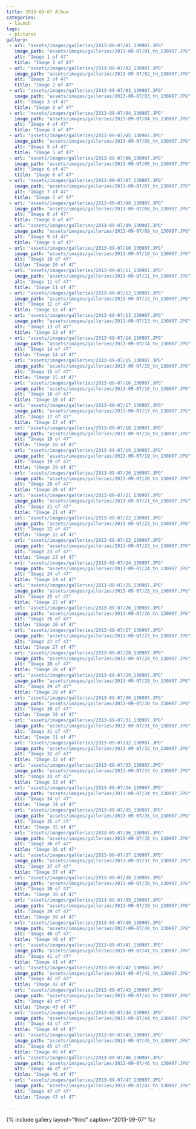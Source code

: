 ```yaml
---
title: 2013-09-07 Album
categories:
 - launch
tags:
 - pictures
gallery:
 - url: "assets/images/galleries/2013-09-07/01_130907.JPG"
   image_path: "assets/images/galleries/2013-09-07/01_tn_130907.JPG"
   alt: "Image 1 of 47"
   title: "Image 1 of 47"
 - url: "assets/images/galleries/2013-09-07/02_130907.JPG"
   image_path: "assets/images/galleries/2013-09-07/02_tn_130907.JPG"
   alt: "Image 2 of 47"
   title: "Image 2 of 47"
 - url: "assets/images/galleries/2013-09-07/03_130907.JPG"
   image_path: "assets/images/galleries/2013-09-07/03_tn_130907.JPG"
   alt: "Image 3 of 47"
   title: "Image 3 of 47"
 - url: "assets/images/galleries/2013-09-07/04_130907.JPG"
   image_path: "assets/images/galleries/2013-09-07/04_tn_130907.JPG"
   alt: "Image 4 of 47"
   title: "Image 4 of 47"
 - url: "assets/images/galleries/2013-09-07/05_130907.JPG"
   image_path: "assets/images/galleries/2013-09-07/05_tn_130907.JPG"
   alt: "Image 5 of 47"
   title: "Image 5 of 47"
 - url: "assets/images/galleries/2013-09-07/06_130907.JPG"
   image_path: "assets/images/galleries/2013-09-07/06_tn_130907.JPG"
   alt: "Image 6 of 47"
   title: "Image 6 of 47"
 - url: "assets/images/galleries/2013-09-07/07_130907.JPG"
   image_path: "assets/images/galleries/2013-09-07/07_tn_130907.JPG"
   alt: "Image 7 of 47"
   title: "Image 7 of 47"
 - url: "assets/images/galleries/2013-09-07/08_130907.JPG"
   image_path: "assets/images/galleries/2013-09-07/08_tn_130907.JPG"
   alt: "Image 8 of 47"
   title: "Image 8 of 47"
 - url: "assets/images/galleries/2013-09-07/09_130907.JPG"
   image_path: "assets/images/galleries/2013-09-07/09_tn_130907.JPG"
   alt: "Image 9 of 47"
   title: "Image 9 of 47"
 - url: "assets/images/galleries/2013-09-07/10_130907.JPG"
   image_path: "assets/images/galleries/2013-09-07/10_tn_130907.JPG"
   alt: "Image 10 of 47"
   title: "Image 10 of 47"
 - url: "assets/images/galleries/2013-09-07/11_130907.JPG"
   image_path: "assets/images/galleries/2013-09-07/11_tn_130907.JPG"
   alt: "Image 11 of 47"
   title: "Image 11 of 47"
 - url: "assets/images/galleries/2013-09-07/12_130907.JPG"
   image_path: "assets/images/galleries/2013-09-07/12_tn_130907.JPG"
   alt: "Image 12 of 47"
   title: "Image 12 of 47"
 - url: "assets/images/galleries/2013-09-07/13_130907.JPG"
   image_path: "assets/images/galleries/2013-09-07/13_tn_130907.JPG"
   alt: "Image 13 of 47"
   title: "Image 13 of 47"
 - url: "assets/images/galleries/2013-09-07/14_130907.JPG"
   image_path: "assets/images/galleries/2013-09-07/14_tn_130907.JPG"
   alt: "Image 14 of 47"
   title: "Image 14 of 47"
 - url: "assets/images/galleries/2013-09-07/15_130907.JPG"
   image_path: "assets/images/galleries/2013-09-07/15_tn_130907.JPG"
   alt: "Image 15 of 47"
   title: "Image 15 of 47"
 - url: "assets/images/galleries/2013-09-07/16_130907.JPG"
   image_path: "assets/images/galleries/2013-09-07/16_tn_130907.JPG"
   alt: "Image 16 of 47"
   title: "Image 16 of 47"
 - url: "assets/images/galleries/2013-09-07/17_130907.JPG"
   image_path: "assets/images/galleries/2013-09-07/17_tn_130907.JPG"
   alt: "Image 17 of 47"
   title: "Image 17 of 47"
 - url: "assets/images/galleries/2013-09-07/18_130907.JPG"
   image_path: "assets/images/galleries/2013-09-07/18_tn_130907.JPG"
   alt: "Image 18 of 47"
   title: "Image 18 of 47"
 - url: "assets/images/galleries/2013-09-07/19_130907.JPG"
   image_path: "assets/images/galleries/2013-09-07/19_tn_130907.JPG"
   alt: "Image 19 of 47"
   title: "Image 19 of 47"
 - url: "assets/images/galleries/2013-09-07/20_130907.JPG"
   image_path: "assets/images/galleries/2013-09-07/20_tn_130907.JPG"
   alt: "Image 20 of 47"
   title: "Image 20 of 47"
 - url: "assets/images/galleries/2013-09-07/21_130907.JPG"
   image_path: "assets/images/galleries/2013-09-07/21_tn_130907.JPG"
   alt: "Image 21 of 47"
   title: "Image 21 of 47"
 - url: "assets/images/galleries/2013-09-07/22_130907.JPG"
   image_path: "assets/images/galleries/2013-09-07/22_tn_130907.JPG"
   alt: "Image 22 of 47"
   title: "Image 22 of 47"
 - url: "assets/images/galleries/2013-09-07/23_130907.JPG"
   image_path: "assets/images/galleries/2013-09-07/23_tn_130907.JPG"
   alt: "Image 23 of 47"
   title: "Image 23 of 47"
 - url: "assets/images/galleries/2013-09-07/24_130907.JPG"
   image_path: "assets/images/galleries/2013-09-07/24_tn_130907.JPG"
   alt: "Image 24 of 47"
   title: "Image 24 of 47"
 - url: "assets/images/galleries/2013-09-07/25_130907.JPG"
   image_path: "assets/images/galleries/2013-09-07/25_tn_130907.JPG"
   alt: "Image 25 of 47"
   title: "Image 25 of 47"
 - url: "assets/images/galleries/2013-09-07/26_130907.JPG"
   image_path: "assets/images/galleries/2013-09-07/26_tn_130907.JPG"
   alt: "Image 26 of 47"
   title: "Image 26 of 47"
 - url: "assets/images/galleries/2013-09-07/27_130907.JPG"
   image_path: "assets/images/galleries/2013-09-07/27_tn_130907.JPG"
   alt: "Image 27 of 47"
   title: "Image 27 of 47"
 - url: "assets/images/galleries/2013-09-07/28_130907.JPG"
   image_path: "assets/images/galleries/2013-09-07/28_tn_130907.JPG"
   alt: "Image 28 of 47"
   title: "Image 28 of 47"
 - url: "assets/images/galleries/2013-09-07/29_130907.JPG"
   image_path: "assets/images/galleries/2013-09-07/29_tn_130907.JPG"
   alt: "Image 29 of 47"
   title: "Image 29 of 47"
 - url: "assets/images/galleries/2013-09-07/30_130907.JPG"
   image_path: "assets/images/galleries/2013-09-07/30_tn_130907.JPG"
   alt: "Image 30 of 47"
   title: "Image 30 of 47"
 - url: "assets/images/galleries/2013-09-07/31_130907.JPG"
   image_path: "assets/images/galleries/2013-09-07/31_tn_130907.JPG"
   alt: "Image 31 of 47"
   title: "Image 31 of 47"
 - url: "assets/images/galleries/2013-09-07/32_130907.JPG"
   image_path: "assets/images/galleries/2013-09-07/32_tn_130907.JPG"
   alt: "Image 32 of 47"
   title: "Image 32 of 47"
 - url: "assets/images/galleries/2013-09-07/33_130907.JPG"
   image_path: "assets/images/galleries/2013-09-07/33_tn_130907.JPG"
   alt: "Image 33 of 47"
   title: "Image 33 of 47"
 - url: "assets/images/galleries/2013-09-07/34_130907.JPG"
   image_path: "assets/images/galleries/2013-09-07/34_tn_130907.JPG"
   alt: "Image 34 of 47"
   title: "Image 34 of 47"
 - url: "assets/images/galleries/2013-09-07/35_130907.JPG"
   image_path: "assets/images/galleries/2013-09-07/35_tn_130907.JPG"
   alt: "Image 35 of 47"
   title: "Image 35 of 47"
 - url: "assets/images/galleries/2013-09-07/36_130907.JPG"
   image_path: "assets/images/galleries/2013-09-07/36_tn_130907.JPG"
   alt: "Image 36 of 47"
   title: "Image 36 of 47"
 - url: "assets/images/galleries/2013-09-07/37_130907.JPG"
   image_path: "assets/images/galleries/2013-09-07/37_tn_130907.JPG"
   alt: "Image 37 of 47"
   title: "Image 37 of 47"
 - url: "assets/images/galleries/2013-09-07/38_130907.JPG"
   image_path: "assets/images/galleries/2013-09-07/38_tn_130907.JPG"
   alt: "Image 38 of 47"
   title: "Image 38 of 47"
 - url: "assets/images/galleries/2013-09-07/39_130907.JPG"
   image_path: "assets/images/galleries/2013-09-07/39_tn_130907.JPG"
   alt: "Image 39 of 47"
   title: "Image 39 of 47"
 - url: "assets/images/galleries/2013-09-07/40_130907.JPG"
   image_path: "assets/images/galleries/2013-09-07/40_tn_130907.JPG"
   alt: "Image 40 of 47"
   title: "Image 40 of 47"
 - url: "assets/images/galleries/2013-09-07/41_130907.JPG"
   image_path: "assets/images/galleries/2013-09-07/41_tn_130907.JPG"
   alt: "Image 41 of 47"
   title: "Image 41 of 47"
 - url: "assets/images/galleries/2013-09-07/42_130907.JPG"
   image_path: "assets/images/galleries/2013-09-07/42_tn_130907.JPG"
   alt: "Image 42 of 47"
   title: "Image 42 of 47"
 - url: "assets/images/galleries/2013-09-07/43_130907.JPG"
   image_path: "assets/images/galleries/2013-09-07/43_tn_130907.JPG"
   alt: "Image 43 of 47"
   title: "Image 43 of 47"
 - url: "assets/images/galleries/2013-09-07/44_130907.JPG"
   image_path: "assets/images/galleries/2013-09-07/44_tn_130907.JPG"
   alt: "Image 44 of 47"
   title: "Image 44 of 47"
 - url: "assets/images/galleries/2013-09-07/45_130907.JPG"
   image_path: "assets/images/galleries/2013-09-07/45_tn_130907.JPG"
   alt: "Image 45 of 47"
   title: "Image 45 of 47"
 - url: "assets/images/galleries/2013-09-07/46_130907.JPG"
   image_path: "assets/images/galleries/2013-09-07/46_tn_130907.JPG"
   alt: "Image 46 of 47"
   title: "Image 46 of 47"
 - url: "assets/images/galleries/2013-09-07/47_130907.JPG"
   image_path: "assets/images/galleries/2013-09-07/47_tn_130907.JPG"
   alt: "Image 47 of 47"
   title: "Image 47 of 47"

---
```


{% include gallery layout="third" caption="2013-09-07" %}
